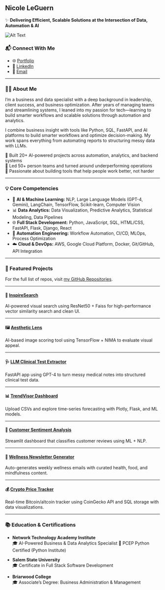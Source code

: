 ## Nicole LeGuern

✨ **Delivering Efficient, Scalable Solutions at the Intersection of Data, Automation & AI**

![Alt Text](https://media.giphy.com/media/L1R1tvI9svkIWwpVYr/giphy.gif?cid=790b7611jmlj3g3euiy1dj2kzvme84suyqp0d2wk2h9o5a8z&ep=v1_gifs_search&rid=giphy.gif&ct=g)

### 📬 Connect With Me
- 🌐 [Portfolio](https://codequeenie.github.io/pro/)
- 💼 [LinkedIn](https://www.linkedin.com/in/nicoleleguern/)
- 📧 [Email](mailto:nicoleleguern.pro@gmail.com)

---

### 👩‍💻 About Me

I’m a business and data specialist with a deep background in leadership, client success, and business optimization. After years of managing teams and streamlining systems, I leaned into my passion for tech—learning to build smarter workflows and scalable solutions through automation and analytics.

I combine business insight with tools like Python, SQL, FastAPI, and AI platforms to build smarter workflows and optimize decision-making. My work spans everything from automating reports to structuring messy data with LLMs.

🔹 Built 20+ AI-powered projects across automation, analytics, and backend systems  
🔹 Led 50+ person teams and turned around underperforming operations  
🔹 Passionate about building tools that help people work better, not harder

---

### 💡 Core Competencies

- 🤖 **AI & Machine Learning:** NLP, Large Language Models (GPT-4, Gemini), LangChain, TensorFlow, Scikit-learn, Computer Vision  
- 📊 **Data Analytics:** Data Visualization, Predictive Analytics, Statistical Modeling, Data Pipelines  
- 🌐 **Full Stack Development:** Python, JavaScript, SQL, HTML/CSS, FastAPI, Flask, Django, React  
- 🔁 **Automation Engineering:** Workflow Automation, CI/CD, MLOps, Process Optimization  
- ☁️ **Cloud & DevOps:** AWS, Google Cloud Platform, Docker, Git/GitHub, API Integration

---

### 🚀 Featured Projects

For the full list of repos, visit [my GitHub Repositories](https://github.com/CodeQueenie?tab=repositories).

---

#### 📸 [InspireSearch](https://github.com/CodeQueenie/InspireSearch---AI_Powered_Visual_Search_Engine)  
AI-powered visual search using ResNet50 + Faiss for high-performance vector similarity search and clean UI.

---

#### 🖼 [Aesthetic Lens](https://github.com/CodeQueenie/AestheticLens-AI-Image-Scoring-Tool)  
AI-based image scoring tool using TensorFlow + NIMA to evaluate visual appeal.

---

#### 🩺 [LLM Clinical Test Extractor](https://github.com/CodeQueenie/LLM-Powered_Clinical_Test_Extraction_Pipeline)  
FastAPI app using GPT-4 to turn messy medical notes into structured clinical test data.

---

#### 📊 [TrendVisor Dashboard](https://github.com/CodeQueenie/TrendVisor---Dynamic_Metrics_Dashboard_for_Trend_Prediction)  
Upload CSVs and explore time-series forecasting with Plotly, Flask, and ML models.

---

#### 💬 [Customer Sentiment Analysis](https://github.com/CodeQueenie/Customer_Review_Sentiment_Analysis)  
Streamlit dashboard that classifies customer reviews using ML + NLP.

---

#### 📰 [Wellness Newsletter Generator](https://github.com/CodeQueenie/Weekly_Wellness_Newsletter_Generator)  
Auto-generates weekly wellness emails with curated health, food, and mindfulness content.

---

#### 💰 [Crypto Price Tracker](https://github.com/CodeQueenie/CryptoDashboard)  
Real-time Bitcoin/altcoin tracker using CoinGecko API and SQL storage with data visualizations.

---

### 📚 Education & Certifications

- **Network Technology Academy Institute**  
  🎓 AI-Powered Business & Data Analytics Specialist 
  📜 PCEP Python Certified (Python Institute)

- **Salem State University**  
  🎓 Certificate in Full Stack Software Development 

- **Briarwood College**  
  🎓 Associate’s Degree: Business Administration & Management 
